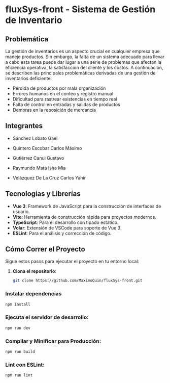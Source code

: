 # fluxSys-front - Sistema de Gestión de Inventario

## Problemática

La gestión de inventarios es un aspecto crucial en cualquier empresa que maneje productos. Sin embargo, la falta de un sistema adecuado para llevar a cabo esta tarea puede dar lugar a una serie de problemas que afectan la eficiencia operativa, la satisfacción del cliente y los costos. A continuación, se describen las principales problemáticas derivadas de una gestión de inventarios deficiente:

- Pérdida de productos por mala organización
- Errores humanos en el conteo y registro manual
- Dificultad para rastrear existencias en tiempo real
- Falta de control en entradas y salidas de productos
- Demoras en la reposición de mercancía

## Integrantes

- Sánchez Lobato Gael

- Quintero Escobar Carlos Máximo
- Gutiérrez Canul Gustavo
- Raymundo Mata Isha Mia
- Velázquez De La Cruz Carlos Yahir


## Tecnologías y Librerías

- **Vue 3**: Framework de JavaScript para la construcción de interfaces de usuario.
- **Vite**: Herramienta de construcción rápida para proyectos modernos.
- **TypeScript**: Para el desarrollo con tipado estático.
- **Volar**: Extensión de VSCode para soporte de Vue 3.
- **ESLint**: Para el análisis y corrección de código.

## Cómo Correr el Proyecto

Sigue estos pasos para ejecutar el proyecto en tu entorno local:

1. **Clona el repositorio**:
   ```bash
   git clone https://github.com/MaximoQuin/fluxSys-front.git

### Instalar dependencias

```sh
npm install
```
### Ejecuta el servidor de desarrollo:

```sh
npm run dev
```

### Compilar y Minificar para Producción:

```sh
npm run build
```

### Lint con ESLint:

```sh
npm run lint
```

